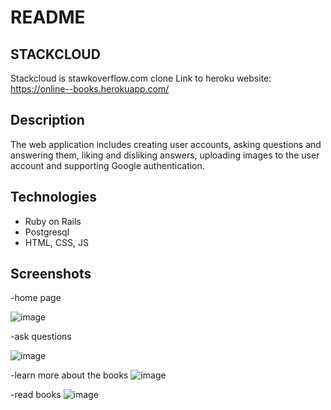 # README

## STACKCLOUD 
Stackcloud is stawkoverflow.com clone
Link to heroku website: https://online--books.herokuapp.com/

## Description
The web application includes creating user accounts, asking questions and answering them, liking and disliking answers, uploading images to the user account and supporting Google authentication.


## Technologies
- Ruby on Rails
- Postgresql
- HTML, CSS, JS

## Screenshots
-home page

![image](https://user-images.githubusercontent.com/59819615/154058534-a83c1ef9-0bfa-4f4e-9200-f823871d3fb9.png)

-ask questions

![image](https://user-images.githubusercontent.com/59819615/154058644-85e77ef9-2e0c-4478-b04d-74c1e8c1c669.png)

-learn more about the books
![image](https://user-images.githubusercontent.com/59819615/167575390-7a43881a-6498-4635-8ae5-0c9763c8fc20.png)

-read books
![image](https://user-images.githubusercontent.com/59819615/167575690-35084f44-d2c5-4d19-b5bb-f3da1dc9281a.png)









